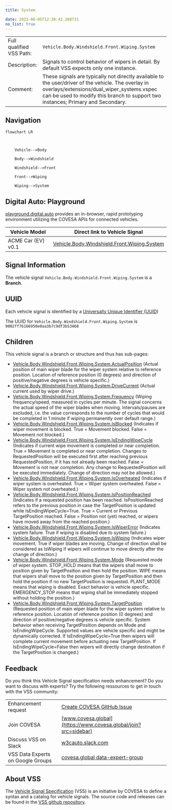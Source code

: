 ```yaml
---
title: System

date: 2023-06-05T12:38:42.268731
no_list: true
---
```



| | |
|---|---|
| Full qualified VSS Path: | `Vehicle.Body.Windshield.Front.Wiping.System` |
| Description: | Signals to control behavior of wipers in detail. By default VSS expects only one instance. |
| Comment: | These signals are typically not directly available to the user/driver of the vehicle. The overlay in overlays/extensions/dual_wiper_systems.vspec can be used to modify this branch to support two instances; Primary and Secondary. |

## Navigation

```mermaid
flowchart LR



    Vehicle-->Body

    Body-->Windshield

    Windshield-->Front

    Front-->Wiping

    Wiping-->System

```


## Digital Auto: Playground

[playground.digital.auto](http://digital.auto) provides an in-browser, rapid prototyping environment utilizing the COVESA APIs for connected vehicles. 

| Vehicle Model | Direct link to Vehicle Signal |
|---|---|
| ACME Car (EV) v0.1 | [Vehicle.Body.Windshield.Front.Wiping.System](https://digitalauto.netlify.app/model/STLWzk1WyqVVLbfymb4f/cvi/list/Vehicle.Body.Windshield.Front.Wiping.System/) |


## Signal Information




The vehicle signal `Vehicle.Body.Windshield.Front.Wiping.System` is a **Branch**.





## UUID

Each vehicle signal is identified by a [Universally Unique Identifier (UUID](https://en.wikipedia.org/wiki/Universally_unique_identifier))

The UUID for `Vehicle.Body.Windshield.Front.Wiping.System` is `9002ff76166950e0aa3b7c9df3b53468`

## Children

This vehicle signal is a branch or structure and thus has sub-pages:

- [Vehicle.Body.Windshield.Front.Wiping.System.ActualPosition](actualposition/) (Actual position of main wiper blade for the wiper system relative to reference position. Location of reference position (0 degrees) and direction of positive/negative degrees is vehicle specific.)
- [Vehicle.Body.Windshield.Front.Wiping.System.DriveCurrent](drivecurrent/) (Actual current used by wiper drive.)
- [Vehicle.Body.Windshield.Front.Wiping.System.Frequency](frequency/) (Wiping frequency/speed, measured in cycles per minute. The signal concerns the actual speed of the wiper blades when moving. Intervals/pauses are excluded, i.e. the value corresponds to the number of cycles that would be completed in 1 minute if wiping permanently over default range.)
- [Vehicle.Body.Windshield.Front.Wiping.System.IsBlocked](isblocked/) (Indicates if wiper movement is blocked. True = Movement blocked. False = Movement not blocked.)
- [Vehicle.Body.Windshield.Front.Wiping.System.IsEndingWipeCycle](isendingwipecycle/) (Indicates if current wipe movement is completed or near completion. True = Movement is completed or near completion. Changes to RequestedPosition will be executed first after reaching previous RequestedPosition, if it has not already been reached. False = Movement is not near completion. Any change to RequestedPosition will be executed immediately. Change of direction may not be allowed.)
- [Vehicle.Body.Windshield.Front.Wiping.System.IsOverheated](isoverheated/) (Indicates if wiper system is overheated. True = Wiper system overheated. False = Wiper system not overheated.)
- [Vehicle.Body.Windshield.Front.Wiping.System.IsPositionReached](ispositionreached/) (Indicates if a requested position has been reached. IsPositionReached refers to the previous position in case the TargetPosition is updated while IsEndingWipeCycle=True. True = Current or Previous TargetPosition reached. False = Position not (yet) reached, or wipers have moved away from the reached position.)
- [Vehicle.Body.Windshield.Front.Wiping.System.IsWiperError](iswipererror/) (Indicates system failure. True if wiping is disabled due to system failure.)
- [Vehicle.Body.Windshield.Front.Wiping.System.IsWiping](iswiping/) (Indicates wiper movement. True if wiper blades are moving. Change of direction shall be considered as IsWiping if wipers will continue to move directly after the change of direction.)
- [Vehicle.Body.Windshield.Front.Wiping.System.Mode](mode/) (Requested mode of wiper system. STOP_HOLD means that the wipers shall move to position given by TargetPosition and then hold the position. WIPE means that wipers shall move to the position given by TargetPosition and then hold the position if no new TargetPosition is requested. PLANT_MODE means that wiping is disabled. Exact behavior is vehicle specific. EMERGENCY_STOP means that wiping shall be immediately stopped without holding the position.)
- [Vehicle.Body.Windshield.Front.Wiping.System.TargetPosition](targetposition/) (Requested position of main wiper blade for the wiper system relative to reference position. Location of reference position (0 degrees) and direction of positive/negative degrees is vehicle specific. System behavior when receiving TargetPosition depends on Mode and IsEndingWipeCycle. Supported values are vehicle specific and might be dynamically corrected. If IsEndingWipeCycle=True then wipers will complete current movement before actuating new TargetPosition. If IsEndingWipeCycle=False then wipers will directly change destination if the TargetPosition is changed.)


## Feedback

Do you think this Vehicle Signal specification needs enhancement? Do you want to discuss with experts? Try the following ressources to get in touch with the VSS community:

| | |
|---|---|
| Enhancement request | [Create COVESA GitHub Issue](https://github.com/COVESA/vehicle_signal_specification/issues/new?body=Please+describe+your+feedback&title=Signal+feedback+Vehicle.Body.Windshield.Front.Wiping.System) |
| Join COVESA | [www.covesa.global](https://www.covesa.global/join?src=sidebar) |
| Discuss VSS on Slack | [w3cauto.slack.com](http://w3cauto.slack.com/) |
| VSS Data Experts on Google Groups | [covesa.global data-expert-group](https://groups.google.com/a/covesa.global/g/data-expert-group) |

## About VSS

The [Vehicle Signal Specification](https://covesa.github.io/vehicle_signal_specification/) (VSS)
is an initiative by COVESA to define a syntax and a catalog for vehicle signals.
The source code and releases can be found in the [VSS github repository](https://github.com/COVESA/vehicle_signal_specification).


